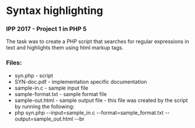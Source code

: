 # Syntax highlighting
### IPP 2017 - Project 1 in PHP 5

The task was to create a PHP script that searches for regular expressions in text and highlights them using html markup tags.

### Files:

* syn.php - script
* SYN-doc.pdf - implementation specific documentation
* sample-in.c - sample input file
* sample-format.txt - sample format file
* sample-out.html - sample output file - this file was created by the script by running the following:
 * php syn.php --input=sample_in.c --format=sample_format.txt --output=sample_out.html --br
